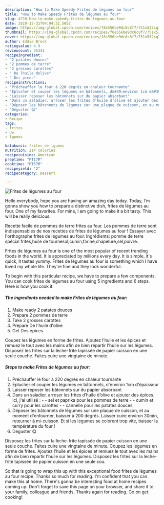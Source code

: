 ```yaml
---
description: "How to Make Speedy Frites de légumes au four"
title: "How to Make Speedy Frites de légumes au four"
slug: 4730-how-to-make-speedy-frites-de-legumes-au-four
date: 2020-12-31T04:04:32.565Z
image: https://img-global.cpcdn.com/recipes/f8e556be9dc8c8f7/751x532cq70/frites-de-legumes-au-four-photo-principale-de-la-recette.jpg
thumbnail: https://img-global.cpcdn.com/recipes/f8e556be9dc8c8f7/751x532cq70/frites-de-legumes-au-four-photo-principale-de-la-recette.jpg
cover: https://img-global.cpcdn.com/recipes/f8e556be9dc8c8f7/751x532cq70/frites-de-legumes-au-four-photo-principale-de-la-recette.jpg
author: Eddie Brock
ratingvalue: 4.9
reviewcount: 35341
recipeingredient:
- "2 patates douces"
- "2 pommes de terre"
- "2 grosses carottes"
- " De lhuile dolive"
- " Des pices"
recipeinstructions:
- "Préchauffer le four à 220 degrés en chaleur tournante"
- "Éplucher et couper les légumes en bâtonnets, d&#39;environ 1cm d&#39;épaisseur"
- "Laisser reposer les bâtonnets sur du papier absorbant"
- "Dans un saladier, arroser les frites d’huile d’olive et ajouter des épices. Ici, j&#39;ai utilisé :  - sel et paprika pour les pommes de terre - cumin et curry pour les carottes - cannelle pour les patates douces"
- "Déposer les bâtonnets de légumes sur une plaque de cuisson, et au moment d&#39;enfourner, baisser à 200 degrés. Laisser cuire environ 30min, retourner à mi-cuisson. Et si les légumes se colorent trop vite, baisser la température du four !"
- "Déguster 😋"
categories:
- Recipe
tags:
- frites
- de
- lgumes

katakunci: frites de lgumes 
nutrition: 214 calories
recipecuisine: American
preptime: "PT17M"
cooktime: "PT57M"
recipeyield: "2"
recipecategory: Dessert

---
```



![Frites de légumes au four](https://img-global.cpcdn.com/recipes/f8e556be9dc8c8f7/751x532cq70/frites-de-legumes-au-four-photo-principale-de-la-recette.jpg)

Hello everybody, hope you are having an amazing day today. Today, I'm gonna show you how to prepare a distinctive dish, frites de légumes au four. One of my favorites. For mine, I am going to make it a bit tasty. This will be really delicious.

Recette facile de pommes de terre frites au four. Les pommes de terre sont indispensables de nos recettes de frites de légumes au four ! Essayer avec l&#39;orthographe frites de légumes au four. Ingrédients: pomme de terre spécial frites,huile de tournesol,cumin,farine,chapelure,sel,poivre.

Frites de légumes au four is one of the most popular of recent trending foods in the world. It is appreciated by millions every day. It is simple, it's quick, it tastes yummy. Frites de légumes au four is something which I have loved my whole life. They're fine and they look wonderful.


To begin with this particular recipe, we have to prepare a few components. You can cook frites de légumes au four using 5 ingredients and 6 steps. Here is how you cook it.

<!--inarticleads1-->

##### The ingredients needed to make Frites de légumes au four:

1. Make ready 2 patates douces
1. Prepare 2 pommes de terre
1. Take 2 grosses carottes
1. Prepare  De l&#39;huile d&#39;olive
1. Get  Des épices


Coupez les légumes en forme de frites. Ajoutez l&#39;huile et les épices et remuez le tout avec les mains afin de bien répartir l&#39;huile sur les légumes. Disposez les frites sur la lèche-frite tapissée de papier cuisson en une seule couche. Faites cuire une vingtaine de minute. 

<!--inarticleads2-->

##### Steps to make Frites de légumes au four:

1. Préchauffer le four à 220 degrés en chaleur tournante
1. Éplucher et couper les légumes en bâtonnets, d&#39;environ 1cm d&#39;épaisseur
1. Laisser reposer les bâtonnets sur du papier absorbant
1. Dans un saladier, arroser les frites d’huile d’olive et ajouter des épices. Ici, j&#39;ai utilisé :  - - sel et paprika pour les pommes de terre - - cumin et curry pour les carottes - - cannelle pour les patates douces
1. Déposer les bâtonnets de légumes sur une plaque de cuisson, et au moment d&#39;enfourner, baisser à 200 degrés. Laisser cuire environ 30min, retourner à mi-cuisson. Et si les légumes se colorent trop vite, baisser la température du four !
1. Déguster 😋


Disposez les frites sur la lèche-frite tapissée de papier cuisson en une seule couche. Faites cuire une vingtaine de minute. Coupez les légumes en forme de frites. Ajoutez l&#39;huile et les épices et remuez le tout avec les mains afin de bien répartir l&#39;huile sur les légumes. Disposez les frites sur la lèche-frite tapissée de papier cuisson en une seule cou. 

So that is going to wrap this up with this exceptional food frites de légumes au four recipe. Thanks so much for reading. I'm confident that you can make this at home. There's gonna be interesting food at home recipes coming up. Don't forget to save this page on your browser, and share it to your family, colleague and friends. Thanks again for reading. Go on get cooking!

